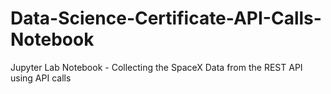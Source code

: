 # Data-Science-Certificate-API-Calls-Notebook
Jupyter Lab Notebook - Collecting the SpaceX Data from the REST API using API calls
